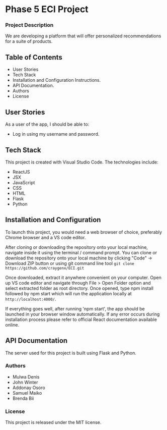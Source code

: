 # Phase 5 ECI Project

### Project Description

We are developing a platform that will offer personalized recommendations for a suite of products.


## Table of Contents
  
- User Stories
- Tech Stack
- Installation and Configuration Instructions.
- API Documentation.
- Authors
- License


## User Stories

As a user of the app, I should be able to:
  * Log in using my username and password.


## Tech Stack

This project is created with Visual Studio Code. The technologies include:
* ReactJS
* JSX
* JavaScript
* CSS
* HTML
* Flask
* Python


## Installation and Configuration

To launch this project, you would need a web browser of choice, preferably Chrome browser and a VS code editor.

After cloning or downloading the repository onto your local machine, navigate inside it using the terminal / command prompt.
You can clone or download the repository onto your local machine by clicking "Code" -> Download ZIP button
or using git command line tool `git clone https://github.com/craygenx/ECI.git`

Once downloaded, extract it anywhere convenient on your computer. Open up VS code editor and navigate through File > Open Folder option and select extracted folder as root directory. Once opened, type npm install followed by npm start which will run the application locally at `http://localhost:4000/`.

If everything goes well, after running 'npm start', the app should be launched in your browser window automatically. If any error occurs during installation process please refer to official React documentation available online.


## API Documentation

The server used for this project is built using Flask and Python.


### Authors
  
- Mulwa Denis
- John Winter
- Addonay Osoro
- Samuel Maiko
- Brenda Bii


### License

This project is released under the MIT license.